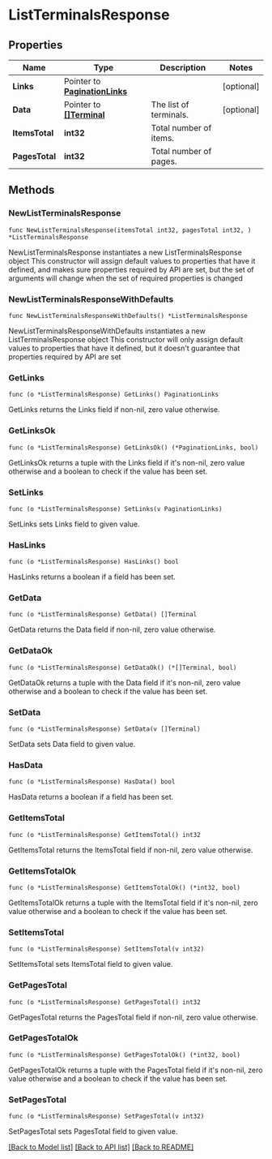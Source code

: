 # ListTerminalsResponse

## Properties

Name | Type | Description | Notes
------------ | ------------- | ------------- | -------------
**Links** | Pointer to [**PaginationLinks**](PaginationLinks.md) |  | [optional] 
**Data** | Pointer to [**[]Terminal**](Terminal.md) | The list of terminals. | [optional] 
**ItemsTotal** | **int32** | Total number of items. | 
**PagesTotal** | **int32** | Total number of pages. | 

## Methods

### NewListTerminalsResponse

`func NewListTerminalsResponse(itemsTotal int32, pagesTotal int32, ) *ListTerminalsResponse`

NewListTerminalsResponse instantiates a new ListTerminalsResponse object
This constructor will assign default values to properties that have it defined,
and makes sure properties required by API are set, but the set of arguments
will change when the set of required properties is changed

### NewListTerminalsResponseWithDefaults

`func NewListTerminalsResponseWithDefaults() *ListTerminalsResponse`

NewListTerminalsResponseWithDefaults instantiates a new ListTerminalsResponse object
This constructor will only assign default values to properties that have it defined,
but it doesn't guarantee that properties required by API are set

### GetLinks

`func (o *ListTerminalsResponse) GetLinks() PaginationLinks`

GetLinks returns the Links field if non-nil, zero value otherwise.

### GetLinksOk

`func (o *ListTerminalsResponse) GetLinksOk() (*PaginationLinks, bool)`

GetLinksOk returns a tuple with the Links field if it's non-nil, zero value otherwise
and a boolean to check if the value has been set.

### SetLinks

`func (o *ListTerminalsResponse) SetLinks(v PaginationLinks)`

SetLinks sets Links field to given value.

### HasLinks

`func (o *ListTerminalsResponse) HasLinks() bool`

HasLinks returns a boolean if a field has been set.

### GetData

`func (o *ListTerminalsResponse) GetData() []Terminal`

GetData returns the Data field if non-nil, zero value otherwise.

### GetDataOk

`func (o *ListTerminalsResponse) GetDataOk() (*[]Terminal, bool)`

GetDataOk returns a tuple with the Data field if it's non-nil, zero value otherwise
and a boolean to check if the value has been set.

### SetData

`func (o *ListTerminalsResponse) SetData(v []Terminal)`

SetData sets Data field to given value.

### HasData

`func (o *ListTerminalsResponse) HasData() bool`

HasData returns a boolean if a field has been set.

### GetItemsTotal

`func (o *ListTerminalsResponse) GetItemsTotal() int32`

GetItemsTotal returns the ItemsTotal field if non-nil, zero value otherwise.

### GetItemsTotalOk

`func (o *ListTerminalsResponse) GetItemsTotalOk() (*int32, bool)`

GetItemsTotalOk returns a tuple with the ItemsTotal field if it's non-nil, zero value otherwise
and a boolean to check if the value has been set.

### SetItemsTotal

`func (o *ListTerminalsResponse) SetItemsTotal(v int32)`

SetItemsTotal sets ItemsTotal field to given value.


### GetPagesTotal

`func (o *ListTerminalsResponse) GetPagesTotal() int32`

GetPagesTotal returns the PagesTotal field if non-nil, zero value otherwise.

### GetPagesTotalOk

`func (o *ListTerminalsResponse) GetPagesTotalOk() (*int32, bool)`

GetPagesTotalOk returns a tuple with the PagesTotal field if it's non-nil, zero value otherwise
and a boolean to check if the value has been set.

### SetPagesTotal

`func (o *ListTerminalsResponse) SetPagesTotal(v int32)`

SetPagesTotal sets PagesTotal field to given value.



[[Back to Model list]](../README.md#documentation-for-models) [[Back to API list]](../README.md#documentation-for-api-endpoints) [[Back to README]](../README.md)


